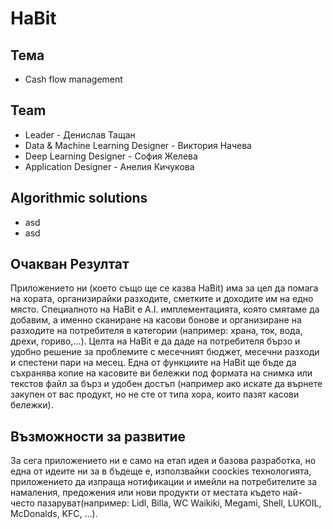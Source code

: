 # HaBit

## Тема
- Cash flow management

## Team
- Leader - Денислав Тащан
- Data & Machine Learning Designer - Виктория Начева
- Deep Learning Designer - София Желева
- Application Designer - Анелия Кичукова

## Algorithmic solutions
- asd
- asd

## Очакван Резултат
Приложението ни (което също ще се казва HaBit) има за цел да помага на хората, организирайки
разходите, сметките и доходите им на едно място. Специалното на HaBit е A.I. имплементацията, 
която смятаме да добавим, а именно сканиране на касови бонове и организиране на разходите
на потребителя в категории (например: храна, ток, вода, дрехи, гориво,...). Целта на HaBit
е да даде на потребителя бързо и удобно решение за проблемите с месечният бюджет, месечни
разходи и спестени пари на месец. Една от функциите на HaBit ще бъде да съхранява копие на
касовите ви бележки под формата на снимка или текстов файл за бърз и удобен достъп 
(например ако искате да върнете закупен от вас продукт, но не сте от типа хора, които
пазят касови бележки).

## Възможности за развитие
За сега приложението ни е само на етап идея и базова разработка, но една от идеите ни за
в бъдеще е, използвайки coockies технологията, приложението да изпраща нотификации и 
имейли на потребителите за намаления, предожения или нови продукти от местата където
най-често пазаруват(например: Lidl, Billa, WC Waikiki, Megami, Shell, LUKOIL, 
McDonalds, KFC, ...).
